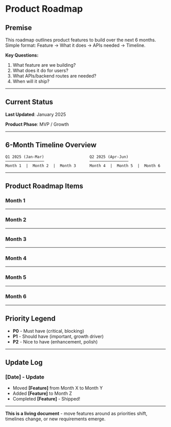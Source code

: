 # Product Roadmap

## Premise

This roadmap outlines product features to build over the next 6 months. Simple format: Feature → What it does → APIs needed → Timeline.

**Key Questions:**
1. What feature are we building?
2. What does it do for users?
3. What APIs/backend routes are needed?
4. When will it ship?

---

## Current Status

**Last Updated**: January 2025

**Product Phase**: MVP / Growth

---

## 6-Month Timeline Overview

```
Q1 2025 (Jan-Mar)                    Q2 2025 (Apr-Jun)
─────────────────                    ─────────────────
Month 1  |  Month 2  |  Month 3      Month 4  |  Month 5  |  Month 6
```

---

## Product Roadmap Items

### Month 1

---

### Month 2

---

### Month 3

---

### Month 4

---

### Month 5

---

### Month 6

---

## Priority Legend

- **P0** - Must have (critical, blocking)
- **P1** - Should have (important, growth driver)
- **P2** - Nice to have (enhancement, polish)

---

## Update Log

### [Date] - Update
- Moved **[Feature]** from Month X to Month Y
- Added **[Feature]** to Month Z
- Completed **[Feature]** - Shipped!

---

**This is a living document** - move features around as priorities shift, timelines change, or new requirements emerge.
